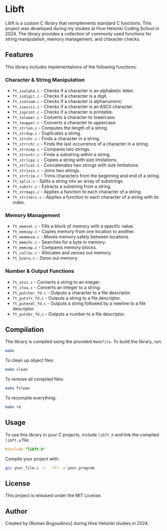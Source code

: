 # Libft

Libft is a custom C library that reimplements standard C functions. This project was developed during my studies at Hive Helsinki Coding School in 2024. The library provides a collection of commonly used functions for string manipulation, memory management, and character checks.

## Features
This library includes implementations of the following functions:

### **Character & String Manipulation**
- `ft_isalpha.c` - Checks if a character is an alphabetic letter.
- `ft_isdigit.c` - Checks if a character is a digit.
- `ft_isalnum.c` - Checks if a character is alphanumeric.
- `ft_isascii.c` - Checks if a character is an ASCII character.
- `ft_isprint.c` - Checks if a character is printable.
- `ft_tolower.c` - Converts a character to lowercase.
- `ft_toupper.c` - Converts a character to uppercase.
- `ft_strlen.c` - Computes the length of a string.
- `ft_strdup.c` - Duplicates a string.
- `ft_strchr.c` - Finds a character in a string.
- `ft_strrchr.c` - Finds the last occurrence of a character in a string.
- `ft_strncmp.c` - Compares two strings.
- `ft_strnstr.c` - Finds a substring within a string.
- `ft_strlcpy.c` - Copies a string with size limitations.
- `ft_strlcat.c` - Concatenates two strings with size limitations.
- `ft_strjoin.c` - Joins two strings.
- `ft_strtrim.c` - Trims characters from the beginning and end of a string.
- `ft_split.c` - Splits a string into an array of substrings.
- `ft_substr.c` - Extracts a substring from a string.
- `ft_strmapi.c` - Applies a function to each character of a string.
- `ft_striteri.c` - Applies a function to each character of a string with its index.

### **Memory Management**
- `ft_memset.c` - Fills a block of memory with a specific value.
- `ft_memcpy.c` - Copies memory from one location to another.
- `ft_memmove.c` - Moves memory safely between locations.
- `ft_memchr.c` - Searches for a byte in memory.
- `ft_memcmp.c` - Compares memory blocks.
- `ft_calloc.c` - Allocates and zeroes out memory.
- `ft_bzero.c` - Zeros out memory.

### **Number & Output Functions**
- `ft_atoi.c` - Converts a string to an integer.
- `ft_itoa.c` - Converts an integer to a string.
- `ft_putchar_fd.c` - Outputs a character to a file descriptor.
- `ft_putstr_fd.c` - Outputs a string to a file descriptor.
- `ft_putendl_fd.c` - Outputs a string followed by a newline to a file descriptor.
- `ft_putnbr_fd.c` - Outputs a number to a file descriptor.

## Compilation
The library is compiled using the provided `Makefile`. To build the library, run:

```sh
make
```

To clean up object files:

```sh
make clean
```

To remove all compiled files:

```sh
make fclean
```

To recompile everything:

```sh
make re
```

## Usage
To use this library in your C projects, include `libft.h` and link the compiled `libft.a` file:

```c
#include "libft.h"
```

Compile your project with:

```sh
gcc your_file.c -L. -lft -o your_program
```

## License
This project is released under the MIT License.

## Author
Created by [Roman Bogoudinov] during Hive Helsinki studies in 2024.

